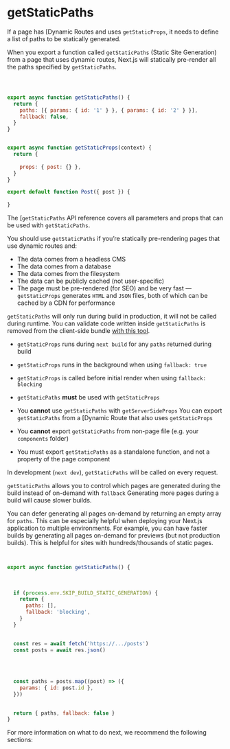 # getStaticPaths


If a page has [Dynamic Routes and uses `getStaticProps`, it needs to define a list of paths to be statically generated.


When you export a function called `getStaticPaths` (Static Site Generation) from a page that uses dynamic routes, Next.js will statically pre-render all the paths specified by `getStaticPaths`.



```javascript



export async function getStaticPaths() {
  return {
    paths: [{ params: { id: '1' } }, { params: { id: '2' } }],
    fallback: false, 
  }
}


export async function getStaticProps(context) {
  return {
    
    props: { post: {} },
  }
}

export default function Post({ post }) {
  
}

```

The [`getStaticPaths` API reference covers all parameters and props that can be used with `getStaticPaths`.


You should use `getStaticPaths` if you’re statically pre-rendering pages that use dynamic routes and:


* The data comes from a headless CMS
* The data comes from a database
* The data comes from the filesystem
* The data can be publicly cached (not user-specific)
* The page must be pre-rendered (for SEO) and be very fast — `getStaticProps` generates `HTML` and `JSON` files, both of which can be cached by a CDN for performance


`getStaticPaths` will only run during build in production, it will not be called during runtime. You can validate code written inside `getStaticPaths` is removed from the client-side bundle [with this tool](https://next-code-elimination.vercel.app/).


* `getStaticProps` runs during `next build` for any `paths` returned during build
* `getStaticProps` runs in the background when using `fallback: true`
* `getStaticProps` is called before initial render when using `fallback: blocking`


* `getStaticPaths` **must** be used with `getStaticProps`
* You **cannot** use `getStaticPaths` with `getServerSideProps` You can export `getStaticPaths` from a [Dynamic Route that also uses `getStaticProps`
* You **cannot** export `getStaticPaths` from non-page file (e.g. your `components` folder)
* You must export `getStaticPaths` as a standalone function, and not a property of the page component


In development (`next dev`), `getStaticPaths` will be called on every request.


`getStaticPaths` allows you to control which pages are generated during the build instead of on-demand with `fallback` Generating more pages during a build will cause slower builds.


You can defer generating all pages on-demand by returning an empty array for `paths`. This can be especially helpful when deploying your Next.js application to multiple environments. For example, you can have faster builds by generating all pages on-demand for previews (but not production builds). This is helpful for sites with hundreds/thousands of static pages.



```javascript


export async function getStaticPaths() {
  
  
  
  if (process.env.SKIP_BUILD_STATIC_GENERATION) {
    return {
      paths: [],
      fallback: 'blocking',
    }
  }

  
  const res = await fetch('https://.../posts')
  const posts = await res.json()

  
  
  
  const paths = posts.map((post) => ({
    params: { id: post.id },
  }))

  
  return { paths, fallback: false }
}

```

For more information on what to do next, we recommend the following sections:





